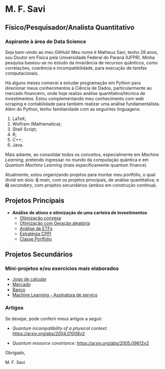 # M. F. Savi
## Físico/Pesquisador/Analista Quantitativo
### Aspirante à área de Data Science

Seja bem-vindo ao meu GitHub! Meu nome é Matheus Savi, tenho 28 anos, sou Doutor em Física pela Universidade Federal do Paraná (UFPR). Minha pesquisa baseou-se no estudo da invariância de recursos quânticos, como correlações, coerência e incompatibilidade, para execução de tarefas computacionais.

Há alguns meses comecei a estudar programação em Python para direcionar meus conhecimentos à Ciência de Dados, particularmente ao mercado financeiro, onde hoje realizo análise quantitativa/técnica de investimentos. Estou complementando meu conhecimento com web scraping e contabilidade para também realizar uma análise fundamentalista. Além do Python, tenho familiaridade com as seguintes linguagens:

1. LaTeX;
2. Wolfram (Mathematica);
3. Shell Script;
4. R;
5. C++;
6. Java.

Mais adiante, ao consolidar todos os conceitos, especialmente em _Machine Learning_, pretendo ingressar no mundo da computação quântica e em _Quantum Machine Learning_ (mais especificamente quantum finance).

Atualmente, estou organizando projetos para montar meu portfólio, o qual dividi em dois: **i)** _main_, com os projetos principais, de análise quantitativa; e **ii)** _secondary_, com projetos secundários (ambos em construção contínua).

## Projetos Principais
- **Análise de ativos e otimização de uma carteira de investimentos**
  - [Otimização convexa](https://bit.ly/3knjXAU)
  - [Otimização com Geração aleatória](https://bit.ly/3Fim4i1)
  - [Análise de ETFs](https://bit.ly/31tPwmo)
  - [Estratégia CPPI](https://bit.ly/3BsX8Dg)
  - [Classe Portfolio](https://bit.ly/3LKnFAI)

## Projetos Secundários
### Mini-projetos e/ou exercícios mais elaborados
- [Jogo de calcular](https://bit.ly/3sJwpfC)
- [Mercado](https://bit.ly/3nihojP)
- [Banco](https://bit.ly/3up2aLT)
- [Machine Learning - Assinatura de serviço](https://bit.ly/3b0FRF1)

### Artigos
Se desejar, pode conferir meus artigos a seguir:

- _Quantum incompatibility of a physical context_: https://arxiv.org/abs/2004.01008v2

- _Quantum resource covariance_: https://arxiv.org/abs/2005.09612v2

Obrigado,

M. F. Savi
